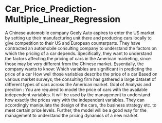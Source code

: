 # Car_Price_Prediction-Multiple_Linear_Regression
A Chinese automobile company Geely Auto aspires to enter the US market by setting up their manufacturing unit there and  producing cars locally to give competition to their US and European counterparts.      They have contracted an automobile consulting company to understand the factors on which the pricing of a car depends.  Specifically, they want to understand the factors affecting the pricing of cars in the American marketing, since those  may be very different from the Chinese market. Essentially, the company wants to know:  Which variables are significant in predicting the price of a car How well those variables describe the price of a car Based on various market surveys, the consulting firm has gathered a large dataset of different types of cars across  the American market.      Goal of Analysis and prection :  You are required to model the price of cars with the available independent variables. It will be used by the management to  understand how exactly the prices vary with the independent variables. They can accordingly manipulate the design of the cars,  the business strategy etc. to meet certain price levels. Further, the model will be a good way for the management to understand  the pricing dynamics of a new market. 
